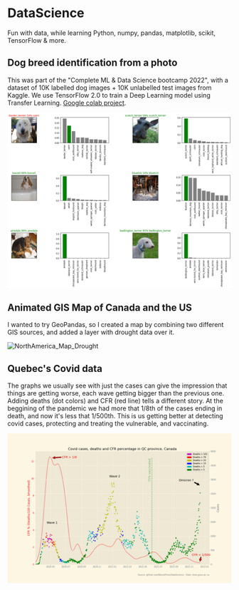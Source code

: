 # DataScience
Fun with data, while learning Python, numpy, pandas, matplotlib, scikit, TensorFlow & more.

## Dog breed identification from a photo
This was part of the "Complete ML & Data Science bootcamp 2022", with a dataset of 10K labelled dog images + 10K unlabelled test images from Kaggle. We use TensorFlow 2.0 to train a Deep Learning model using Transfer Learning. [Google colab project](https://github.com/BenoitFries/DataScience/blob/main/dog_vision.ipynb).

![Dog Breed Identification](https://github.com/BenoitFries/DataScience/blob/main/dogvision.png?raw=true)

## Animated GIS Map of Canada and the US
I wanted to try GeoPandas, so I created a map by combining two different GIS sources, and added a layer with drought data over it. 

![NorthAmerica_Map_Drought](https://user-images.githubusercontent.com/40205456/146647247-047bbc31-a9e5-4555-9185-2a9ccc8380db.gif)

## Quebec's Covid data
The graphs we usually see with just the cases can give the impression that things are getting worse, each wave getting bigger than the previous one. 
Adding deaths (dot colors) and CFR (red line) tells a different story. At the beggining of the pandemic we had more that 1/8th of the cases ending in death, and now it's less that 1/500th. This is us getting better at detecting covid cases, protecting and treating the vulnerable, and vaccinating. 

![QC_Covid_Cases_and_Deaths](https://github.com/BenoitFries/DataScience/blob/main/QC_Covid_Cases_and_Deaths.png?raw=true)

